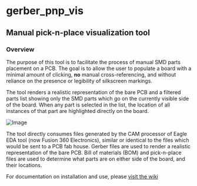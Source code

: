 # gerber_pnp_vis
## Manual pick-n-place visualization tool
### Overview
The purpose of this tool is to facilitate the process of manual SMD parts placement on a PCB.  The goal is to allow the user to populate a board with a minimal amount of clicking, **no** manual cross-referencing, and without reliance on the presence or legibility of silkscreen markings.

The tool renders a realistic representation of the bare PCB and a filtered parts list showing only the SMD parts which go on the currently visible side of the board.  When any part is selected in the list, the location of all instances of that part are highlighted directly on the board.

![Image](https://user-images.githubusercontent.com/24237058/99197281-8dd73600-275f-11eb-93c6-27b2d7d8e8eb.png)

The tool directly consumes files generated by the CAM processor of Eagle EDA tool (now Fusion 360 Electronics), similar or identical to the files which would be sent to a PCB fab house.  Gerber files are used to render a realistic representation of the bare PCB.  Bill of materials (BOM) and pick-n-place files are used to determine what parts are on either side of the board, and their locations. 

For documentation on installation and use, please [visit the wiki](https://github.com/Funkenjaeger/gerber_pnp_vis/wiki)
